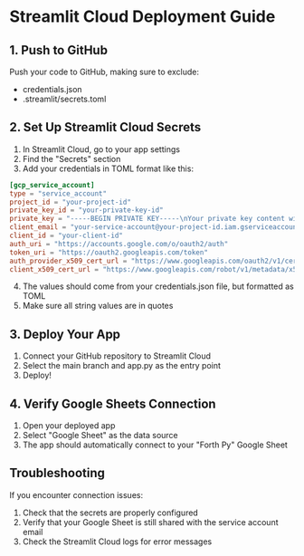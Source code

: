 # Streamlit Cloud Deployment Guide

## 1. Push to GitHub

Push your code to GitHub, making sure to exclude:
- credentials.json
- .streamlit/secrets.toml

## 2. Set Up Streamlit Cloud Secrets

1. In Streamlit Cloud, go to your app settings
2. Find the "Secrets" section
3. Add your credentials in TOML format like this:

```toml
[gcp_service_account]
type = "service_account"
project_id = "your-project-id"
private_key_id = "your-private-key-id"
private_key = "-----BEGIN PRIVATE KEY-----\nYour private key content with \n for line breaks\n-----END PRIVATE KEY-----\n"
client_email = "your-service-account@your-project-id.iam.gserviceaccount.com"
client_id = "your-client-id"
auth_uri = "https://accounts.google.com/o/oauth2/auth"
token_uri = "https://oauth2.googleapis.com/token"
auth_provider_x509_cert_url = "https://www.googleapis.com/oauth2/v1/certs"
client_x509_cert_url = "https://www.googleapis.com/robot/v1/metadata/x509/your-service-account%40your-project-id.iam.gserviceaccount.com"
```

4. The values should come from your credentials.json file, but formatted as TOML
5. Make sure all string values are in quotes

## 3. Deploy Your App

1. Connect your GitHub repository to Streamlit Cloud
2. Select the main branch and app.py as the entry point
3. Deploy!

## 4. Verify Google Sheets Connection

1. Open your deployed app
2. Select "Google Sheet" as the data source
3. The app should automatically connect to your "Forth Py" Google Sheet

## Troubleshooting

If you encounter connection issues:
1. Check that the secrets are properly configured
2. Verify that your Google Sheet is still shared with the service account email
3. Check the Streamlit Cloud logs for error messages